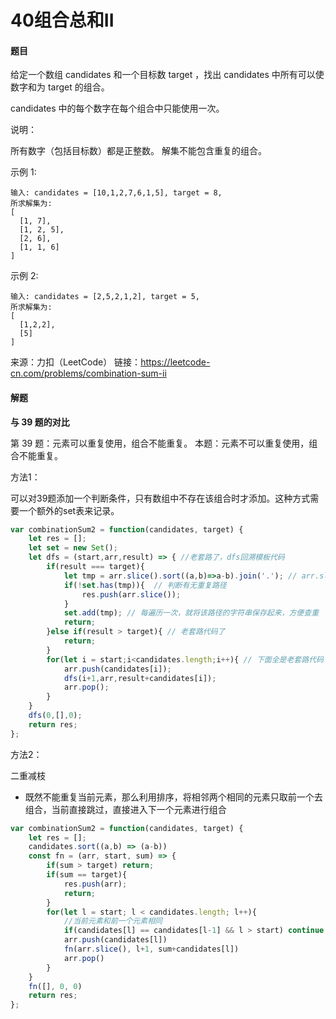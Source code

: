 # 40组合总和II

#### 题目

给定一个数组 candidates 和一个目标数 target ，找出 candidates 中所有可以使数字和为 target 的组合。

candidates 中的每个数字在每个组合中只能使用一次。

说明：

所有数字（包括目标数）都是正整数。
解集不能包含重复的组合。 

示例 1:

```
输入: candidates = [10,1,2,7,6,1,5], target = 8,
所求解集为:
[
  [1, 7],
  [1, 2, 5],
  [2, 6],
  [1, 1, 6]
]
```


示例 2:

```
输入: candidates = [2,5,2,1,2], target = 5,
所求解集为:
[
  [1,2,2],
  [5]
]
```

来源：力扣（LeetCode）
链接：https://leetcode-cn.com/problems/combination-sum-ii



#### 解题

**与 39 题的对比**

第 39 题：元素可以重复使用，组合不能重复。
本题：元素不可以重复使用，组合不能重复。

方法1：

可以对39题添加一个判断条件，只有数组中不存在该组合时才添加。这种方式需要一个额外的set表来记录。

```js
var combinationSum2 = function(candidates, target) {
    let res = [];
    let set = new Set();
    let dfs = (start,arr,result) => { //老套路了，dfs回溯模板代码
        if(result === target){ 
            let tmp = arr.slice().sort((a,b)=>a-b).join('.'); // arr.slice() => 拷贝数组 sort => 升序 join =>转化成字符串(因为Set.has 不能去重数组，所以要先转换成字符串))
            if(!set.has(tmp)){  // 判断有无重复路径
                res.push(arr.slice());
            }
            set.add(tmp); // 每遍历一次，就将该路径的字符串保存起来，方便查重
            return;
        }else if(result > target){ // 老套路代码了
            return;
        }
        for(let i = start;i<candidates.length;i++){ // 下面全是老套路代码 回溯经典写法
            arr.push(candidates[i]);
            dfs(i+1,arr,result+candidates[i]);
            arr.pop();
        }
    }
    dfs(0,[],0); 
    return res;
};
```

方法2：

二重减枝

- 既然不能重复当前元素，那么利用排序，将相邻两个相同的元素只取前一个去组合，当前直接跳过，直接进入下一个元素进行组合

```js
var combinationSum2 = function(candidates, target) {
    let res = [];
    candidates.sort((a,b) => (a-b))
    const fn = (arr, start, sum) => {
        if(sum > target) return;
        if(sum == target){
            res.push(arr);
            return;
        }
        for(let l = start; l < candidates.length; l++){
            //当前元素和前一个元素相同
            if(candidates[l] == candidates[l-1] && l > start) continue
            arr.push(candidates[l])
            fn(arr.slice(), l+1, sum+candidates[l])
            arr.pop()    
        }
    }
    fn([], 0, 0)
    return res;
};
```

